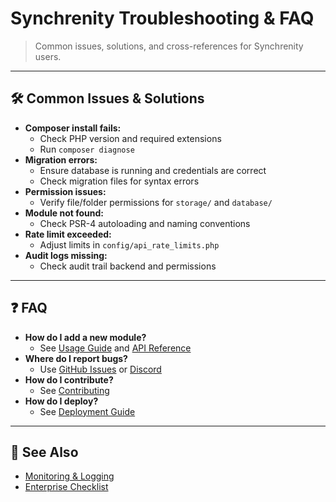 
# Synchrenity Troubleshooting & FAQ

> Common issues, solutions, and cross-references for Synchrenity users.

---

## 🛠️ Common Issues & Solutions

- **Composer install fails:**
  - Check PHP version and required extensions
  - Run `composer diagnose`
- **Migration errors:**
  - Ensure database is running and credentials are correct
  - Check migration files for syntax errors
- **Permission issues:**
  - Verify file/folder permissions for `storage/` and `database/`
- **Module not found:**
  - Check PSR-4 autoloading and naming conventions
- **Rate limit exceeded:**
  - Adjust limits in `config/api_rate_limits.php`
- **Audit logs missing:**
  - Check audit trail backend and permissions

---

## ❓ FAQ

- **How do I add a new module?**
  - See [Usage Guide](USAGE_GUIDE.md#extending-the-framework) and [API Reference](API.md)
- **Where do I report bugs?**
  - Use [GitHub Issues](https://github.com/your-org/synchrenity/issues) or [Discord](https://discord.gg/your-synchrenity)
- **How do I contribute?**
  - See [Contributing](CONTRIBUTING.md)
- **How do I deploy?**
  - See [Deployment Guide](DEPLOYMENT.md)

---

## 🔗 See Also

- [Monitoring & Logging](MONITORING.md)
- [Enterprise Checklist](ENTERPRISE_CHECKLIST.md)
